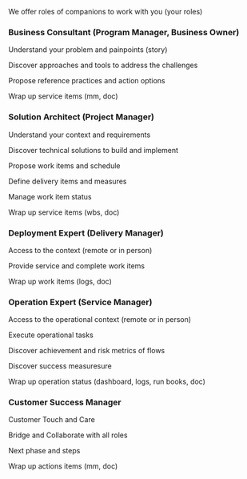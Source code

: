 

We offer roles of companions to work with you (your roles)


### Business Consultant (Program Manager, Business Owner)  
  
Understand your problem and painpoints (story) 
  
Discover approaches and tools to address the challenges  
  
Propose reference practices and action options  
  
Wrap up service items (mm, doc)  
  
  
### Solution Architect  (Project Manager)  
  
Understand your context and requirements  
  
Discover technical solutions to build and implement  
  
Propose work items and schedule   
  
Define delivery items and measures  
  
Manage work item status  

Wrap up service items (wbs, doc)   
  
  
### Deployment Expert  (Delivery Manager)  

Access to the context (remote or in person)  

Provide service and complete work items   

Wrap up work items (logs, doc)  
  
  
### Operation Expert  (Service Manager)  

Access to the operational context (remote or in person)  
  
Execute operational tasks   
  
Discover achievement and risk metrics of flows  
  
Discover success measuresure  
  
Wrap up operation status (dashboard, logs, run books, doc)  
  
  
### Customer Success Manager 
  
Customer Touch and Care  
  
Bridge and Collaborate with all roles  
  
Next phase and steps  
  
Wrap up actions items (mm, doc)  
  
  
